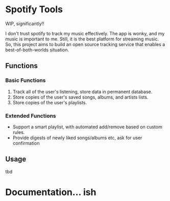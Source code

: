 # Spotify Tools
WIP, significantly!!

I don't trust spotify to track my music effectively. The app is wonky, and my music is important to me. Still, it is the best platform for streaming music. So, this project aims to build an open source tracking service that enables a best-of-both-worlds situation.

## Functions
### Basic Functions
1) Track all of the user's listening, store data in permanent database.
2) Store copies of the user's saved songs, albums, and artists lists.
3) Store copies of the user's playlists.

### Extended Functions
* Support a smart playlist, with automated add/remove based on custom rules.
* Provide digests of newly liked songs/albums etc, ask for user confirmation

## Usage
tbd

# Documentation... ish

